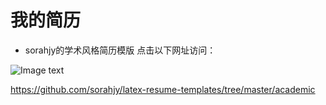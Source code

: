 # 我的简历

+ sorahjy的学术风格简历模版
点击以下网址访问：

![Image text](https://github.com/sorahjy/latex-resume-templates/blob/master/academic/resume_en.png)

https://github.com/sorahjy/latex-resume-templates/tree/master/academic
